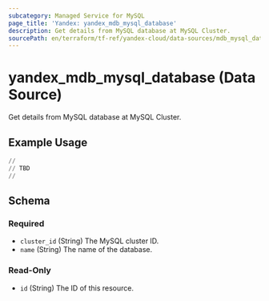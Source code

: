 ```yaml
---
subcategory: Managed Service for MySQL
page_title: 'Yandex: yandex_mdb_mysql_database'
description: Get details from MySQL database at MySQL Cluster.
sourcePath: en/terraform/tf-ref/yandex-cloud/data-sources/mdb_mysql_database.md
---
```


# yandex_mdb_mysql_database (Data Source)

Get details from MySQL database at MySQL Cluster.

## Example Usage

```terraform
//
// TBD
//
```

<!-- schema generated by tfplugindocs -->
## Schema

### Required

- `cluster_id` (String) The MySQL cluster ID.
- `name` (String) The name of the database.

### Read-Only

- `id` (String) The ID of this resource.
